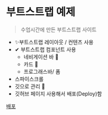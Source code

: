 # 부트스트랩 예제

> 수업시간에 만든 부트스트랩 사이트

- ✨부트스트랩 레이아웃 / 컨텐츠 사용
- ✔ 부트스트랩 컴포넌트 사용
  - 네비게이션 바 🚀
  - 카드 🛴
  - 프로그래스바/ 폼
- 스파이스크롤
- 깃으로 관리 🌝
- 깃허브 페이지 사용해서 배포(Deploy)함

[배포](배포주소적기...)
